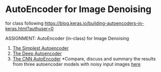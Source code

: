 # AutoEncoder for Image Denoising
 for class following https://blog.keras.io/building-autoencoders-in-keras.html?authuser=0

ASSIGNMENT: AutoEncoder (in-class) for Image Denoising
1) [The Simplest Autoencoder](Simplest_Autoencoder.ipynb)
2) [The Deep Autoencoder](Deep_Autoencoder.ipynb)
3) [The CNN AutoEncoder](CNN_Autoencoder.ipynb)
*Compare, discuss and summary the results from three autoencoder models with noisy input images [here](in_class_results.ipynb)
